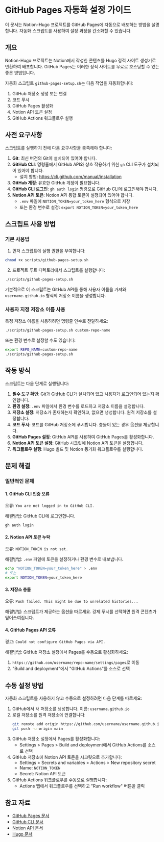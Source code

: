 # GitHub Pages 자동화 설정 가이드

이 문서는 Notion-Hugo 프로젝트를 GitHub Pages에 자동으로 배포하는 방법을 설명합니다. 자동화 스크립트를 사용하여 설정 과정을 간소화할 수 있습니다.

## 개요

Notion-Hugo 프로젝트는 Notion에서 작성한 콘텐츠를 Hugo 정적 사이트 생성기로 변환하여 배포합니다. GitHub Pages는 이러한 정적 사이트를 무료로 호스팅할 수 있는 좋은 방법입니다. 

자동화 스크립트 `github-pages-setup.sh`는 다음 작업을 자동화합니다:

1. GitHub 저장소 생성 또는 연결
2. 코드 푸시
3. GitHub Pages 활성화
4. Notion API 토큰 설정
5. GitHub Actions 워크플로우 실행

## 사전 요구사항

스크립트를 실행하기 전에 다음 요구사항을 충족해야 합니다:

1. **Git**: 최신 버전의 Git이 설치되어 있어야 합니다.
2. **GitHub CLI**: 명령줄에서 GitHub API와 상호 작용하기 위한 `gh` CLI 도구가 설치되어 있어야 합니다.
   - 설치 방법: https://cli.github.com/manual/installation
3. **GitHub 계정**: 유효한 GitHub 계정이 필요합니다.
4. **GitHub CLI 로그인**: `gh auth login` 명령으로 GitHub CLI에 로그인해야 합니다.
5. **Notion API 토큰**: Notion API 통합 토큰이 설정되어 있어야 합니다.
   - `.env` 파일에 `NOTION_TOKEN=your_token_here` 형식으로 저장
   - 또는 환경 변수로 설정: `export NOTION_TOKEN=your_token_here`

## 스크립트 사용 방법

### 기본 사용법

1. 먼저 스크립트에 실행 권한을 부여합니다:

```bash
chmod +x scripts/github-pages-setup.sh
```

2. 프로젝트 루트 디렉토리에서 스크립트를 실행합니다:

```bash
./scripts/github-pages-setup.sh
```

기본적으로 이 스크립트는 GitHub API를 통해 사용자 이름을 가져와 `username.github.io` 형식의 저장소 이름을 생성합니다.

### 사용자 지정 저장소 이름 사용

특정 저장소 이름을 사용하려면 명령줄 인수로 전달하세요:

```bash
./scripts/github-pages-setup.sh custom-repo-name
```

또는 환경 변수로 설정할 수도 있습니다:

```bash
export REPO_NAME=custom-repo-name
./scripts/github-pages-setup.sh
```

## 작동 방식

스크립트는 다음 단계로 실행됩니다:

1. **필수 도구 확인**: Git과 GitHub CLI가 설치되어 있고 사용자가 로그인되어 있는지 확인합니다.
2. **환경 설정**: `.env` 파일에서 환경 변수를 로드하고 저장소 이름을 설정합니다.
3. **저장소 설정**: 저장소가 존재하는지 확인하고, 없으면 생성합니다. 원격 저장소를 설정합니다.
4. **코드 푸시**: 코드를 GitHub 저장소에 푸시합니다. 충돌이 있는 경우 옵션을 제공합니다.
5. **GitHub Pages 설정**: GitHub API를 사용하여 GitHub Pages를 활성화합니다.
6. **Notion API 토큰 설정**: GitHub 시크릿에 Notion API 토큰을 설정합니다.
7. **워크플로우 실행**: Hugo 빌드 및 Notion 동기화 워크플로우를 실행합니다.

## 문제 해결

### 일반적인 문제

#### 1. GitHub CLI 인증 오류

오류: `You are not logged in to GitHub CLI.`

해결방법: GitHub CLI에 로그인합니다.

```bash
gh auth login
```

#### 2. Notion API 토큰 누락

오류: `NOTION_TOKEN is not set.`

해결방법: `.env` 파일에 토큰을 설정하거나 환경 변수로 내보냅니다.

```bash
echo "NOTION_TOKEN=your_token_here" > .env
# 또는
export NOTION_TOKEN=your_token_here
```

#### 3. 저장소 충돌

오류: `Push failed. This might be due to unrelated histories...`

해결방법: 스크립트가 제공하는 옵션을 따르세요. 강제 푸시를 선택하면 원격 콘텐츠가 덮어쓰여집니다.

#### 4. GitHub Pages API 오류

경고: `Could not configure GitHub Pages via API.`

해결방법: GitHub 저장소 설정에서 Pages를 수동으로 활성화하세요:
1. `https://github.com/username/repo-name/settings/pages`로 이동
2. "Build and deployment"에서 "GitHub Actions"를 소스로 선택

## 수동 설정 방법

자동화 스크립트를 사용하지 않고 수동으로 설정하려면 다음 단계를 따르세요:

1. GitHub에서 새 저장소를 생성합니다. 이름: `username.github.io`
2. 로컬 저장소를 원격 저장소에 연결합니다:
   ```bash
   git remote add origin https://github.com/username/username.github.io.git
   git push -u origin main
   ```
3. GitHub 저장소 설정에서 Pages를 활성화합니다:
   - Settings > Pages > Build and deployment에서 GitHub Actions를 소스로 선택
4. GitHub 저장소에 Notion API 토큰을 시크릿으로 추가합니다:
   - Settings > Secrets and variables > Actions > New repository secret
   - Name: `NOTION_TOKEN`
   - Secret: Notion API 토큰 
5. GitHub Actions 워크플로우를 수동으로 실행합니다:
   - Actions 탭에서 워크플로우를 선택하고 "Run workflow" 버튼을 클릭

## 참고 자료

- [GitHub Pages 문서](https://docs.github.com/en/pages)
- [GitHub CLI 문서](https://cli.github.com/manual/)
- [Notion API 문서](https://developers.notion.com/)
- [Hugo 문서](https://gohugo.io/documentation/)
